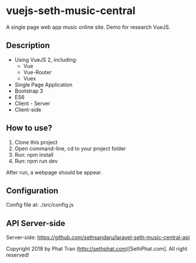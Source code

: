 # vuejs-seth-music-central
A single page web app music online site. Demo for research VueJS.

## Description
+ Using VueJS 2, including:
  + Vue
  + Vue-Router
  + Vuex
+ Single Page Application
+ Bootstrap 3
+ ES6
+ Client - Server
+ Client-side

## How to use?
1. Clone this project
2. Open command-line, cd to your project folder
3. Run: npm install
4. Run: npm run dev

After run, a webpage should be appear.

## Configuration
Config file at: ./src/config.js


## API Server-side
Server-side: https://github.com/sethsandaru/laravel-seth-music-central-api

Copyright 2018 by Phat Tran (http://sethphat.com)[SethPhat.com]. All right reserved!
